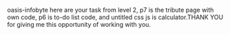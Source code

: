  oasis-infobyte here are  your task from level 2, p7 is the tribute page with own code, p6 is to-do list code, and untitled css js is calculator.THANK YOU for giving me this opportunity of working with you.
